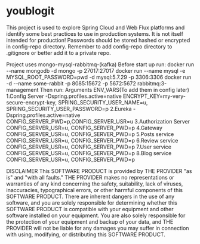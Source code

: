 # youblogit
This project is used to explore Spring Cloud and Web Flux platforms and identify some best practices to use in production systems.
It is not itself intended for production!
Passwords should be stored hashed or encrypted in config-repo directory. 
Remember to add config-repo directory to .gitignore or better add it to a private repo.

Project uses mongo-mysql-rabbitmq-(kafka)
Before start up run:
docker run --name mongodb -d mongo -p 27017:27017
docker run --name mysql -e MYSQL_ROOT_PASSWORD=pwd -d mysql:5.7.29 -p 3306:3306
docker run -d --name some-rabbit -p 8085:15672 -p 5672:5672 rabbitmq:3-management
Then run:               Arguments                             ENV_VARS(To add them in config later)
1.Config Server         -Dspring.profiles.active=native       ENCRYPT_KEY=my-very-secure-encrypt-key, SPRING_SECURITY_USER_NAME=u, SPRING_SECURITY_USER_PASSWORD=p
2.Eureka                -Dspring.profiles.active=native       CONFIG_SERVER_PWD=p,CONFIG_SERVER_USR=u
3.Authorization Server                                        CONFIG_SERVER_USR=u, CONFIG_SERVER_PWD=p
4.Gateway                                                     CONFIG_SERVER_USR=u, CONFIG_SERVER_PWD=p
5.Posts service                                               CONFIG_SERVER_USR=u, CONFIG_SERVER_PWD=p
6.Review service                                              CONFIG_SERVER_USR=u, CONFIG_SERVER_PWD=p
7.User service                                                CONFIG_SERVER_USR=u, CONFIG_SERVER_PWD=p
8.Blog service                                                CONFIG_SERVER_USR=u, CONFIG_SERVER_PWD=p

DISCLAIMER
This SOFTWARE PRODUCT is provided by THE PROVIDER "as is" and "with all faults." THE PROVIDER makes no representations or warranties of any kind concerning the safety, suitability, lack of viruses, inaccuracies, typographical errors, or other harmful components of this SOFTWARE PRODUCT. There are inherent dangers in the use of any software, and you are solely responsible for determining whether this SOFTWARE PRODUCT is compatible with your equipment and other software installed on your equipment. You are also solely responsible for the protection of your equipment and backup of your data, and THE PROVIDER will not be liable for any damages you may suffer in connection with using, modifying, or distributing this SOFTWARE PRODUCT. 
